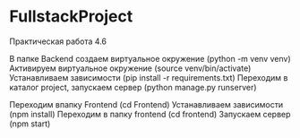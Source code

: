 # FullstackProject
Практическая работа 4.6

В папке Backend создаем виртуальное окружение (python -m venv venv)
Активируем виртуальное окружение (source venv/bin/activate)
Устанавливаем зависимости (pip install -r requirements.txt)
Переходим в каталог project, запускаем сервер (python manage.py runserver)

Переходим впапку Frontend (cd Frontend)
Устанавливаем зависимости (npm install)
Переходим в папку frontend (cd frontend)
Запускаем сервер (npm start)
